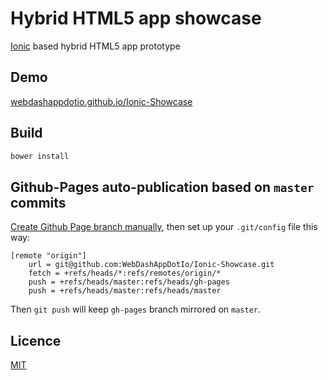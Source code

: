 # Hybrid HTML5 app showcase

[Ionic](http://ionicframework.com/) based hybrid HTML5 app prototype

## Demo

[webdashappdotio.github.io/Ionic-Showcase](http://quirktools.com/screenfly/#u=http%3A//webdashappdotio.github.io/Ionic-Showcase/www/index.html%23/&w=375&h=667&a=37)

## Build


```bash
bower install
```

## Github-Pages auto-publication based on `master` commits


[Create Github Page branch manually](https://help.github.com/articles/creating-project-pages-manually/),
then set up your `.git/config` file this way:

```
[remote "origin"]
	url = git@github.com:WebDashAppDotIo/Ionic-Showcase.git
	fetch = +refs/heads/*:refs/remotes/origin/*
	push = +refs/heads/master:refs/heads/gh-pages
	push = +refs/heads/master:refs/heads/master
```

Then `git push` will keep `gh-pages` branch mirrored on `master`.

## Licence

[MIT](LICENSE)

